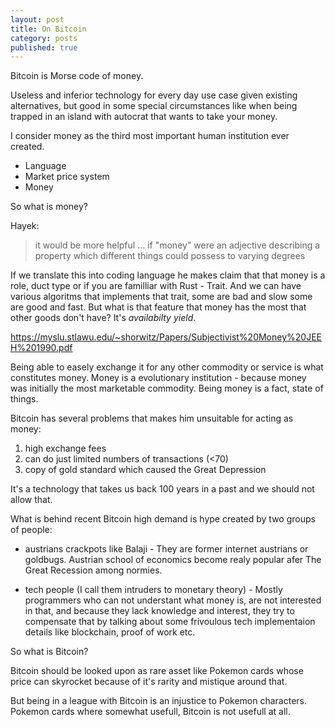 ```yaml
---
layout: post
title: On Bitcoin
category: posts
published: true
---
```

Bitcoin is Morse code of money.

Useless and inferior technology for every day use case given existing alternatives, but good in some special circumstances like when being trapped in an island with autocrat that wants to take your money.

I consider money as the third most important human institution ever created. 

- Language
- Market price system
- Money

So what is money?

Hayek:
> it would be more helpful ... if "money" were an adjective describing a property which different things could possess to varying degrees

If we translate this into coding language he makes claim that that money is a role, duct type or if you are familliar with Rust - Trait. And we can have various algoritms that implements that trait, some are bad and slow some are good and fast. 
But what is that feature that money has the most that other goods don't have? It's _availabilty yield_.
 
https://myslu.stlawu.edu/~shorwitz/Papers/Subjectivist%20Money%20JEEH%201990.pdf


Being able to easely exchange it for any other commodity or service is what constitutes money. Money is a evolutionary institution - because money was initially the most marketable commodity. Being money is a fact, state of things.

Bitcoin has several problems that makes him unsuitable for acting as money: 
1. high exchange fees
2. can do just limited numbers of transactions (<70) 
3. copy of gold standard which caused the Great Depression

It's a technology that takes us back 100 years in a past and we should not allow that.

What is behind recent Bitcoin high demand is hype created by two groups of people:

- austrians crackpots like Balaji - They are former internet austrians or goldbugs. Austrian school of economics become realy popular afer The Great Recession among normies.

- tech people (I call them intruders to monetary theory) - Mostly programmers who can not understant what money is, are not interested in that, and because they lack knowledge and interest, they try to compensate that by talking about some frivoulous tech implementaion details like blockchain, proof of work etc.

So what is Bitcoin?

Bitcoin should be looked upon as rare asset like Pokemon cards whose price can skyrocket because of it's rarity and mistique around that.

But being in a league with Bitcoin is an injustice to Pokemon characters. Pokemon cards where somewhat usefull, Bitcoin is not usefull at all.
